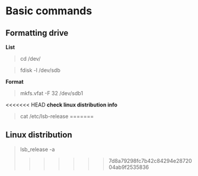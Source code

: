 # Basic commands

## Formatting drive

**List**

> cd /dev/

> fdisk -l /dev/sdb

**Format**

> mkfs.vfat -F 32 /dev/sdb1

<<<<<<< HEAD
**check linux distribution info**

> cat /etc/lsb-release
=======
## Linux distribution

> lsb_release -a
>>>>>>> 7d8a79298fc7b42c84294e2872004ab9f2535836
